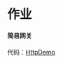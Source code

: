 # 作业

#### 简易网关
代码：[HttpDemo](nio02/src/main/java/io/github/kimmking/gateway/NettyServerApplication.java)
